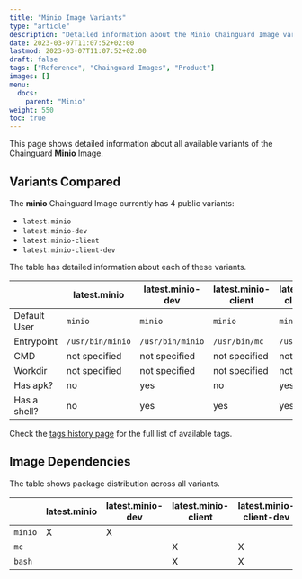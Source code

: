 ```yaml
---
title: "Minio Image Variants"
type: "article"
description: "Detailed information about the Minio Chainguard Image variants"
date: 2023-03-07T11:07:52+02:00
lastmod: 2023-03-07T11:07:52+02:00
draft: false
tags: ["Reference", "Chainguard Images", "Product"]
images: []
menu:
  docs:
    parent: "Minio"
weight: 550
toc: true
---
```


This page shows detailed information about all available variants of the Chainguard **Minio** Image.

## Variants Compared
The **minio** Chainguard Image currently has 4 public variants: 

- `latest.minio`
- `latest.minio-dev`
- `latest.minio-client`
- `latest.minio-client-dev`

The table has detailed information about each of these variants.

|              | latest.minio     | latest.minio-dev | latest.minio-client | latest.minio-client-dev |
|--------------|------------------|------------------|---------------------|-------------------------|
| Default User | `minio`          | `minio`          | `minio`             | `minio`                 |
| Entrypoint   | `/usr/bin/minio` | `/usr/bin/minio` | `/usr/bin/mc`       | `/usr/bin/mc`           |
| CMD          | not specified    | not specified    | not specified       | not specified           |
| Workdir      | not specified    | not specified    | not specified       | not specified           |
| Has apk?     | no               | yes              | no                  | yes                     |
| Has a shell? | no               | yes              | yes                 | yes                     |

Check the [tags history page](/chainguard/chainguard-images/reference/minio/tags_history/) for the full list of available tags.
## Image Dependencies
The table shows package distribution across all variants.

|         | latest.minio | latest.minio-dev | latest.minio-client | latest.minio-client-dev |
|---------|--------------|------------------|---------------------|-------------------------|
| `minio` | X            | X                |                     |                         |
| `mc`    |              |                  | X                   | X                       |
| `bash`  |              |                  | X                   | X                       |
